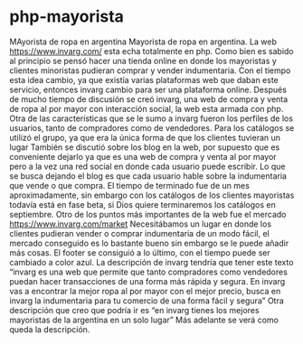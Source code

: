 # php-mayorista
MAyorista de ropa en argentina 
Mayorista de ropa en argentina. La web https://www.invarg.com/ esta echa totalmente en php. Como bien es sabido al principio se pensó hacer una tienda online en donde los mayoristas y clientes minoristas pudieran comprar y vender indumentaria. 
Con el tiempo esta idea cambio, ya que existía varias plataformas web que daban este servicio, entonces invarg cambio para ser una plataforma online.
Después de mucho tiempo de discusión se creó invarg, una web de compra y venta de ropa al por mayor con interacción social, la web esta armada con php.
Otra de las características que se le sumo a invarg fueron los perfiles de los usuarios, tanto de compradores como de vendedores.  Para los catálogos se utilizó el grupo, ya que era la única forma de que los clientes tuvieran un lugar 
También se discutió sobre los blog en la web, por supuesto que es conveniente dejarlo ya que es una web de compra y venta al por mayor pero a la vez una red social en donde cada usuario puede escribir.
Lo que se busca dejando el blog es que cada usuario hable sobre la indumentaria que vende o que compra. 
El tiempo de terminado fue de un mes aproximadamente, sin embargo con los catálogos de los clientes mayoristas todavía está en fase beta, si Dios quiere terminaremos los catálogos en septiembre.
Otro de los puntos más importantes de la web fue el mercado https://www.invarg.com/market
Necesitábamos un lugar en donde los clientes pudieran vender o comprar indumentaria de un modo fácil, el mercado conseguido es lo bastante bueno sin embargo se le puede añadir más cosas. 
El footer se consiguió a lo último, con el tiempo puede ser cambiado a color azul.
La descripción de invarg tendría que tener este texto “invarg es una web que permite que tanto compradores como vendedores puedan hacer transacciones de una forma más rápida y segura. En invarg vas a encontrar la mejor ropa al por mayor con el mejor precio, busca en invarg la indumentaria para tu comercio de una forma fácil y segura”
Otra descripción que creo que podría ir es “en invarg tienes los mejores mayoristas de la argentina en un solo lugar”
Más adelante se verá como queda la descripción.
